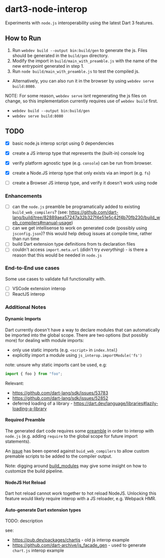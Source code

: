 # dart3-node-interop

Experiments with `node.js` interoperability using the latest Dart 3 features.

## How to Run

1. Run `webdev build --output bin:build/gen` to generate the js. Files should be generated in the `build/gen` directory.
2. Modify the import in `build/main_with_preamble.js` with the name of the new entrypoint generated in step 1.
3. Run `node build/main_with_preamble.js` to test the compiled js. 

  - Alternatively, you can also run it in the browser by using `webdev serve build:8080`.

NOTE: For some reason, `webdev serve` isnt regenerating the js files on change, so this implementation currently requires use of `webdev build` first.

- `webdev build --output bin:build/gen`
- `webdev serve build:8080`

## TODO

- [x] basic node.js interop script using 0 dependencies
- [x] create a JS interop type that represents the (built-in) console log
- [x] verify platform agnostic type (e.g. `console`) can be run from browser.
- [x] create a Node.JS interop type that only exists via an import (e.g. `fs`)
- [ ] create a Browser JS interop type, and verify it doesn't work using node


### Enhancements

- [ ] can the `node.js` preamble be programatically added to existing `build_web_compilers`? (see: https://github.com/dart-lang/build/tree/82889aea57247a32b327f4e51e5c42f4b70fb230/build_web_compilers#manual-usage)
- [ ] can we get intellisense to work on generated code (possibly using `jsconfig.json`)? this would help debug issues at compile time, rather than run time
- [ ] build Dart extension type definitions from ts declaration files
- [ ] couldn't access `import.meta.url` (didn't try _everything_) - is there a reason that this would be needed in `node.js`

### End-to-End use cases

Some use cases to validate full functionality with.

- [ ] VSCode extension interop
- [ ] ReactJS interop

### Additional Notes

#### Dynamic Imports

Dart currently doesn't have a way to declare modules that can automatically be imported into the global scope. There are two options (but possibly more) for dealing with module imports:

- only use static imports (e.g. `<script>` in `index.html`)
- explicitly import a module using `js_interop.importModule('fs')`

note: unsure why static imports cant be used, e.g:

```js
import { foo } from "foo";
```

Relevant:

- https://github.com/dart-lang/sdk/issues/53783
- https://github.com/dart-lang/sdk/issues/52852
- deferred loading of a library - https://dart.dev/language/libraries#lazily-loading-a-library

#### Required Preamble

The generated dart code requires some [preamble](./build/node_preamble.js) in order to interop with `node.js` (e.g. adding `require` to the global scope for future import statements). 

An [issue](https://github.com/dart-lang/build/issues/3652) has been opened against `buid_web_compilers` to allow custom premable scripts to be added to the compiler output.

Note: digging around [build_modules](https://github.com/dart-lang/build/tree/master/build_modules) may give some insight on how to customize the build pipeline.

#### NodeJS Hot Reload

Dart hot reload cannot work together to hot reload NodeJS. Unlocking this feature would likely require interop with a JS reloader, e.g. Webpack HMR.


#### Auto-generate Dart extension types

TODO: description

see:
- https://pub.dev/packages/chartjs - old js interop example
- https://github.com/dart-archive/js_facade_gen - used to generate `chart.js` interop example
